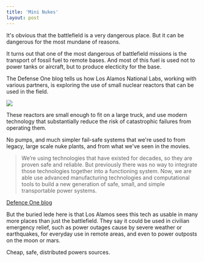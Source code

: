 ```yaml
---
title: 'Mini Nukes'
layout: post
---
```


It's obvious that the battlefield is a very dangerous place. But it can be dangerous for the most mundane of reasons.

It turns out that one of the most dangerous of battlefield missions is the transport of fossil fuel to remote bases. And most of this fuel
is used not to power tanks or aircraft, but to produce electicity for the base.

The Defense One blog tells us how Los Alamos National Labs, working with various partners, is exploring the use of small nuclear reactors that can be used in the field.

![](http://jackhodgson.com/img/2018/2018-09-22-mini-nuke.jpg)

These reactors are small enough to fit on a large truck, and use modern technology that substantially reduce the 
risk of catastrophic failures from operating them.

No pumps, and much simpler fail-safe systems that we're used to from legacy, large scale nuke plants, and from what
we've seen in the movies.

> We’re using technologies that have existed for decades, so they are proven safe and reliable. But previously there was no way to integrate those technologies together into a functioning system. Now, we are able use advanced manufacturing technologies and computational tools to build a new generation of safe, small, and simple transportable power systems.

[Defence One blog](https://www.defenseone.com/ideas/2018/09/build-small-nuclear-reactors-battlefield-power/151434/)

But the buried lede here is that Los Alamos sees this tech as usable in many more places than just the battlefield. They say
it could be used in civilian emergency relief, such as power outages cause by severe weather or earthquakes, for everyday use in remote
areas, and even to power outposts on the moon or mars.

Cheap, safe, distributed powers sources.
